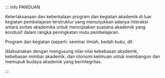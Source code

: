 ::: info PANDUAN

Keterlaksanaan dan keberkalaan program dan kegiatan akademik di luar kegiatan pembelajaran terstruktur yang menunjukkan adanya interaksi antara sivitas akademika untuk menciptakan suasana akademik yang kondusif dalam rangka peningkatan mutu pembelajaran.

Program dan kegiatan (seperti: seminar ilmiah, bedah buku, dll.

dilaksanakan dengan mengusung nilai-nilai kebebasan akademik, kebebasan mimbar akademik, dan otonomi keilmuan untuk membangun dan memupuk budaya akademik yang berintegritas.

:::
